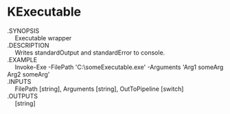 # KExecutable
.SYNOPSIS\
&emsp;    Executable wrapper\
.DESCRIPTION\
&emsp;    Writes standardOutput and standardError to console.\
.EXAMPLE\
&emsp;    Invoke-Exe -FilePath 'C:\someExecutable.exe' -Arguments 'Arg1 someArg Arg2 someArg'\
.INPUTS\
&emsp;    FilePath [string], Arguments [string], OutToPipeline [switch]\
.OUTPUTS\
&emsp;    [string]